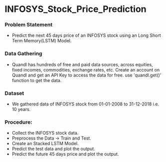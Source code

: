 # INFOSYS_Stock_Price_Prediction
### Problem Statement
- Predict the next 45 days price of an INFOSYS stock using an Long Short Term Memory(LSTM) Model.

### Data Gathering 
- Quandl has hundreds of free and paid data sources, across equities, fixed incomes, commodities, exchange rates, etc. Create an account on Quandl and get an API Key to access the data for free. use 'quandl.get()' function to get the data.

### Dataset
- We gathered data of INFOSYS stock from 01-01-2008 to 31-12-2018 i.e. 10 years.

### Procedure:
- Collect the INFOSYS stock data.
- Preprocess the Data -> Train and Test.
- Create an Stacked LSTM Model.
- Predict the test data and plot the output.
- Predict the future 45 days price and plot the output.
